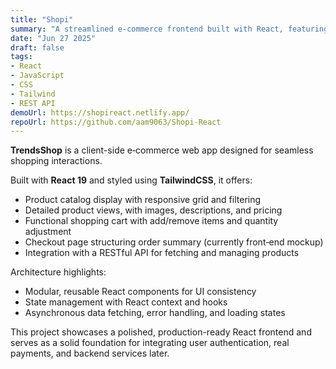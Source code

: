 ```yaml
---
title: "Shopi"
summary: "A streamlined e‑commerce frontend built with React, featuring product browsing, shopping cart, and checkout workflow."
date: "Jun 27 2025"
draft: false
tags:
- React
- JavaScript
- CSS
- Tailwind
- REST API
demoUrl: https://shopireact.netlify.app/
repoUrl: https://github.com/aam9063/Shopi-React
---
```


**TrendsShop** is a client-side e‑commerce web app designed for seamless shopping interactions.

Built with **React 19** and styled using **TailwindCSS**, it offers:
- Product catalog display with responsive grid and filtering
- Detailed product views, with images, descriptions, and pricing
- Functional shopping cart with add/remove items and quantity adjustment
- Checkout page structuring order summary (currently front‑end mockup)
- Integration with a RESTful API for fetching and managing products

Architecture highlights:
- Modular, reusable React components for UI consistency
- State management with React context and hooks
- Asynchronous data fetching, error handling, and loading states

This project showcases a polished, production-ready React frontend and serves as a solid foundation for integrating user authentication, real payments, and backend services later.


